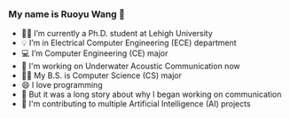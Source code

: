 ### My name is Ruoyu Wang 👋

- 👨‍🎓 I’m currently a Ph.D. student at Lehigh University
- 💡 I’m in Electrical Computer Engineering (ECE) department 
- 💻 I’m Computer Engineering (CE) major
- 📲 I'm working on Underwater Acoustic Communication now
- 👨‍💻 My B.S. is Computer Science (CS) major
- 😄 I love programming
- 🤔 But it was a long story about why I began working on communication
- 🤖 I'm contributing to multiple Artificial Intelligence (AI) projects
